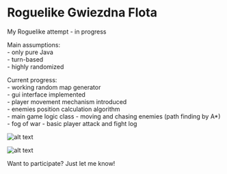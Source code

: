 # Roguelike Gwiezdna Flota

My Roguelike attempt - in progress

Main assumptions: <br>
    - only pure Java <br>
    - turn-based <br>
    - highly randomized <br>
 
Current progress: <br>
    - working random map generator <br>
    - gui interface implemented <br>
    - player movement mechanism introduced <br>
    - enemies position calculation algorithm <br>
    - main game logic class
    - moving and chasing enemies (path finding by A*)
    - fog of war
    - basic player attack and fight log

![alt text](https://i.imgur.com/OwpTffC.png)

![alt text](https://i.imgur.com/tRwnUmJ.png)


Want to participate? Just let me know!